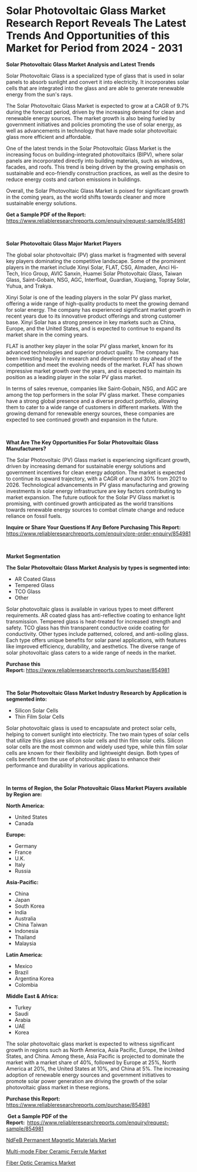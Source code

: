 <p><h1>Solar Photovoltaic Glass Market Research Report Reveals The Latest Trends And Opportunities of this Market for Period from 2024 - 2031</h1></p><p><strong>Solar Photovoltaic Glass Market Analysis and Latest Trends</strong></p>
<p><p>Solar Photovoltaic Glass is a specialized type of glass that is used in solar panels to absorb sunlight and convert it into electricity. It incorporates solar cells that are integrated into the glass and are able to generate renewable energy from the sun's rays.</p><p>The Solar Photovoltaic Glass Market is expected to grow at a CAGR of 9.7% during the forecast period, driven by the increasing demand for clean and renewable energy sources. The market growth is also being fueled by government initiatives and policies promoting the use of solar energy, as well as advancements in technology that have made solar photovoltaic glass more efficient and affordable.</p><p>One of the latest trends in the Solar Photovoltaic Glass Market is the increasing focus on building-integrated photovoltaics (BIPV), where solar panels are incorporated directly into building materials, such as windows, facades, and roofs. This trend is being driven by the growing emphasis on sustainable and eco-friendly construction practices, as well as the desire to reduce energy costs and carbon emissions in buildings.</p><p>Overall, the Solar Photovoltaic Glass Market is poised for significant growth in the coming years, as the world shifts towards cleaner and more sustainable energy solutions.</p></p>
<p><strong>Get a Sample PDF of the Report:&nbsp;</strong> <a href="https://www.reliableresearchreports.com/enquiry/request-sample/854981">https://www.reliableresearchreports.com/enquiry/request-sample/854981</a></p>
<p>&nbsp;</p>
<p><strong>Solar Photovoltaic Glass Major Market Players</strong></p>
<p><p>The global solar photovoltaic (PV) glass market is fragmented with several key players dominating the competitive landscape. Some of the prominent players in the market include Xinyi Solar, FLAT, CSG, Almaden, Anci Hi-Tech, Irico Group, AVIC Sanxin, Huamei Solar Photovoltaic Glass, Taiwan Glass, Saint-Gobain, NSG, AGC, Interfloat, Guardian, Xiuqiang, Topray Solar, Yuhua, and Trakya.</p><p>Xinyi Solar is one of the leading players in the solar PV glass market, offering a wide range of high-quality products to meet the growing demand for solar energy. The company has experienced significant market growth in recent years due to its innovative product offerings and strong customer base. Xinyi Solar has a strong presence in key markets such as China, Europe, and the United States, and is expected to continue to expand its market share in the coming years.</p><p>FLAT is another key player in the solar PV glass market, known for its advanced technologies and superior product quality. The company has been investing heavily in research and development to stay ahead of the competition and meet the evolving needs of the market. FLAT has shown impressive market growth over the years, and is expected to maintain its position as a leading player in the solar PV glass market.</p><p>In terms of sales revenue, companies like Saint-Gobain, NSG, and AGC are among the top performers in the solar PV glass market. These companies have a strong global presence and a diverse product portfolio, allowing them to cater to a wide range of customers in different markets. With the growing demand for renewable energy sources, these companies are expected to see continued growth and expansion in the future.</p></p>
<p>&nbsp;</p>
<p><strong>What Are The Key Opportunities For Solar Photovoltaic Glass Manufacturers?</strong></p>
<p><p>The Solar Photovoltaic (PV) Glass market is experiencing significant growth, driven by increasing demand for sustainable energy solutions and government incentives for clean energy adoption. The market is expected to continue its upward trajectory, with a CAGR of around 30% from 2021 to 2026. Technological advancements in PV glass manufacturing and growing investments in solar energy infrastructure are key factors contributing to market expansion. The future outlook for the Solar PV Glass market is promising, with continued growth anticipated as the world transitions towards renewable energy sources to combat climate change and reduce reliance on fossil fuels.</p></p>
<p><strong>Inquire or Share Your Questions If Any Before Purchasing This Report:</strong> <a href="https://www.reliableresearchreports.com/enquiry/pre-order-enquiry/854981">https://www.reliableresearchreports.com/enquiry/pre-order-enquiry/854981</a></p>
<p>&nbsp;</p>
<p><strong>Market Segmentation</strong></p>
<p><strong>The Solar Photovoltaic Glass Market Analysis by types is segmented into:</strong></p>
<p><ul><li>AR Coated Glass</li><li>Tempered Glass</li><li>TCO Glass</li><li>Other</li></ul></p>
<p><p>Solar photovoltaic glass is available in various types to meet different requirements. AR coated glass has anti-reflective coating to enhance light transmission. Tempered glass is heat-treated for increased strength and safety. TCO glass has thin transparent conductive oxide coating for conductivity. Other types include patterned, colored, and anti-soiling glass. Each type offers unique benefits for solar panel applications, with features like improved efficiency, durability, and aesthetics. The diverse range of solar photovoltaic glass caters to a wide range of needs in the market.</p></p>
<p><strong>Purchase this Report:&nbsp;</strong><a href="https://www.reliableresearchreports.com/purchase/854981">https://www.reliableresearchreports.com/purchase/854981</a></p>
<p>&nbsp;</p>
<p><strong>The Solar Photovoltaic Glass Market Industry Research by Application is segmented into:</strong></p>
<p><ul><li>Silicon Solar Cells</li><li>Thin Film Solar Cells</li></ul></p>
<p><p>Solar photovoltaic glass is used to encapsulate and protect solar cells, helping to convert sunlight into electricity. The two main types of solar cells that utilize this glass are silicon solar cells and thin film solar cells. Silicon solar cells are the most common and widely used type, while thin film solar cells are known for their flexibility and lightweight design. Both types of cells benefit from the use of photovoltaic glass to enhance their performance and durability in various applications.</p></p>
<p>&nbsp;</p>
<p><strong>In terms of Region, the Solar Photovoltaic Glass Market Players available by Region are:</strong></p>
<p>
    <p> <strong> North America: </strong>
        <ul>
            <li>United States</li>
            <li>Canada</li>
        </ul>
        </p> 
    <p> <strong> Europe: </strong>
        <ul>
            <li>Germany</li>
            <li>France</li>
            <li>U.K.</li>
            <li>Italy</li>
            <li>Russia</li>
        </ul>
        </p> 
    <p> <strong> Asia-Pacific: </strong>
        <ul>
            <li>China</li>
            <li>Japan</li>
            <li>South Korea</li>
            <li>India</li>
            <li>Australia</li>
            <li>China Taiwan</li>
            <li>Indonesia</li>
            <li>Thailand</li>
            <li>Malaysia</li>
        </ul>
        </p> 
    <p> <strong> Latin America: </strong>
        <ul>
            <li>Mexico</li>
            <li>Brazil</li>
            <li>Argentina Korea</li>
            <li>Colombia</li>
        </ul>
        </p> 
    <p> <strong> Middle East & Africa: </strong>
        <ul>
            <li>Turkey</li>
            <li>Saudi</li>
            <li>Arabia</li>
            <li>UAE</li>
            <li>Korea</li>
        </ul>
    </p>
    </p>
<p><p>The solar photovoltaic glass market is expected to witness significant growth in regions such as North America, Asia Pacific, Europe, the United States, and China. Among these, Asia Pacific is projected to dominate the market with a market share of 40%, followed by Europe at 25%, North America at 20%, the United States at 10%, and China at 5%. The increasing adoption of renewable energy sources and government initiatives to promote solar power generation are driving the growth of the solar photovoltaic glass market in these regions.</p></p>
<p><strong>Purchase this Report: </strong><a href="https://www.reliableresearchreports.com/purchase/854981">https://www.reliableresearchreports.com/purchase/854981</a></p>
<p>&nbsp;<strong>Get a Sample PDF of the Report:&nbsp;&nbsp;</strong><a href="https://www.reliableresearchreports.com/enquiry/request-sample/854981">https://www.reliableresearchreports.com/enquiry/request-sample/854981</a></p>
<p><strong></strong></p>
<p><p><a href="https://view.publitas.com/reportprime-1/ndfeb-permanent-magnetic-materials-market-size-growth-and-forecast-from-2023-2030/">NdFeB Permanent Magnetic Materials Market</a></p><p><a href="https://view.publitas.com/reportprime-1/multi-mode-fiber-ceramic-ferrule-market-size-growth-and-forecast-from-2023-2030/">Multi-mode Fiber Ceramic Ferrule Market</a></p><p><a href="https://view.publitas.com/reportprime-1/decoding-the-fiber-optic-ceramics-market-a-deep-dive-into-the-latest-market-trends-market-segmentation-and-competitive-analysis/">Fiber Optic Ceramics Market</a></p></p>